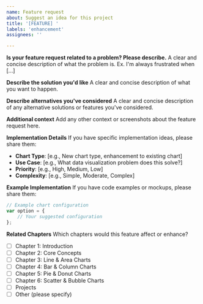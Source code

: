 ```yaml
---
name: Feature request
about: Suggest an idea for this project
title: '[FEATURE] '
labels: 'enhancement'
assignees: ''

---
```


**Is your feature request related to a problem? Please describe.**
A clear and concise description of what the problem is. Ex. I'm always frustrated when [...]

**Describe the solution you'd like**
A clear and concise description of what you want to happen.

**Describe alternatives you've considered**
A clear and concise description of any alternative solutions or features you've considered.

**Additional context**
Add any other context or screenshots about the feature request here.

**Implementation Details**
If you have specific implementation ideas, please share them:

- **Chart Type**: [e.g., New chart type, enhancement to existing chart]
- **Use Case**: [e.g., What data visualization problem does this solve?]
- **Priority**: [e.g., High, Medium, Low]
- **Complexity**: [e.g., Simple, Moderate, Complex]

**Example Implementation**
If you have code examples or mockups, please share them:

```javascript
// Example chart configuration
var option = {
    // Your suggested configuration
};
```

**Related Chapters**
Which chapters would this feature affect or enhance?
- [ ] Chapter 1: Introduction
- [ ] Chapter 2: Core Concepts
- [ ] Chapter 3: Line & Area Charts
- [ ] Chapter 4: Bar & Column Charts
- [ ] Chapter 5: Pie & Donut Charts
- [ ] Chapter 6: Scatter & Bubble Charts
- [ ] Projects
- [ ] Other (please specify)
